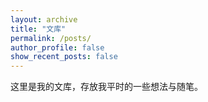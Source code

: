 ```yaml
---
layout: archive
title: "文库"
permalink: /posts/
author_profile: false
show_recent_posts: false
---
```



这里是我的文库，存放我平时的一些想法与随笔。
